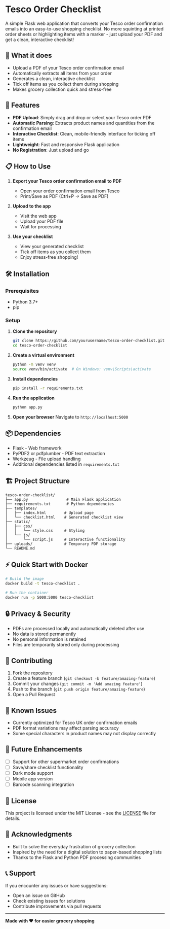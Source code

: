 # Tesco Order Checklist

A simple Flask web application that converts your Tesco order confirmation emails into an easy-to-use shopping checklist. No more squinting at printed order sheets or highlighting items with a marker - just upload your PDF and get a clean, interactive checklist!

## 🛒 What it does

- Upload a PDF of your Tesco order confirmation email
- Automatically extracts all items from your order
- Generates a clean, interactive checklist
- Tick off items as you collect them during shopping
- Makes grocery collection quick and stress-free

## 🚀 Features

- **PDF Upload**: Simply drag and drop or select your Tesco order PDF
- **Automatic Parsing**: Extracts product names and quantities from the confirmation email
- **Interactive Checklist**: Clean, mobile-friendly interface for ticking off items
- **Lightweight**: Fast and responsive Flask application
- **No Registration**: Just upload and go

## 📋 How to Use

1. **Export your Tesco order confirmation email to PDF**
   - Open your order confirmation email from Tesco
   - Print/Save as PDF (Ctrl+P → Save as PDF)

2. **Upload to the app**
   - Visit the web app
   - Upload your PDF file
   - Wait for processing

3. **Use your checklist**
   - View your generated checklist
   - Tick off items as you collect them
   - Enjoy stress-free shopping!

## 🛠️ Installation

### Prerequisites
- Python 3.7+
- pip

### Setup

1. **Clone the repository**
   ```bash
   git clone https://github.com/yourusername/tesco-order-checklist.git
   cd tesco-order-checklist
   ```

2. **Create a virtual environment**
   ```bash
   python -m venv venv
   source venv/bin/activate  # On Windows: venv\Scripts\activate
   ```

3. **Install dependencies**
   ```bash
   pip install -r requirements.txt
   ```

4. **Run the application**
   ```bash
   python app.py
   ```

5. **Open your browser**
   Navigate to `http://localhost:5000`

## 📦 Dependencies

- Flask - Web framework
- PyPDF2 or pdfplumber - PDF text extraction
- Werkzeug - File upload handling
- Additional dependencies listed in `requirements.txt`

## 🏗️ Project Structure

```
tesco-order-checklist/
├── app.py                 # Main Flask application
├── requirements.txt       # Python dependencies
├── templates/
│   ├── index.html        # Upload page
│   └── checklist.html    # Generated checklist view
├── static/
│   ├── css/
│   │   └── style.css     # Styling
│   └── js/
│       └── script.js     # Interactive functionality
├── uploads/              # Temporary PDF storage
└── README.md
```

## ⚡ Quick Start with Docker

```bash
# Build the image
docker build -t tesco-checklist .

# Run the container
docker run -p 5000:5000 tesco-checklist
```

## 🔒 Privacy & Security

- PDFs are processed locally and automatically deleted after use
- No data is stored permanently
- No personal information is retained
- Files are temporarily stored only during processing

## 🤝 Contributing

1. Fork the repository
2. Create a feature branch (`git checkout -b feature/amazing-feature`)
3. Commit your changes (`git commit -m 'Add amazing feature'`)
4. Push to the branch (`git push origin feature/amazing-feature`)
5. Open a Pull Request

## 🐛 Known Issues

- Currently optimized for Tesco UK order confirmation emails
- PDF format variations may affect parsing accuracy
- Some special characters in product names may not display correctly

## 🔮 Future Enhancements

- [ ] Support for other supermarket order confirmations
- [ ] Save/share checklist functionality
- [ ] Dark mode support
- [ ] Mobile app version
- [ ] Barcode scanning integration

## 📝 License

This project is licensed under the MIT License - see the [LICENSE](LICENSE) file for details.

## 🙏 Acknowledgments

- Built to solve the everyday frustration of grocery collection
- Inspired by the need for a digital solution to paper-based shopping lists
- Thanks to the Flask and Python PDF processing communities

## 📞 Support

If you encounter any issues or have suggestions:
- Open an issue on GitHub
- Check existing issues for solutions
- Contribute improvements via pull requests

---

**Made with ❤️ for easier grocery shopping**